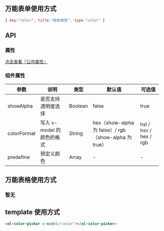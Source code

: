 ## 万能表单使用方式

```js
{ key:"color", title:"颜色类型", type:"color" }
```

## API

### 属性

[点击查看『公共属性』](https://gitee.com/vk-uni/vk-uni-cloud-router/wikis/pages?sort_id=4051177&doc_id=975983)

### 组件属性

| 参数             | 说明                           | 类型    | 默认值  | 可选值 |
|------------------|-------------------------------|---------|--------|-------|
| showAlpha            | 是否支持透明度选择 | Boolean  | false | true  |
| colorFormat            | 写入 v-model 的颜色的格式 | String  | hex（show-alpha 为 false）/ rgb（show-alpha 为 true） | hsl / hsv / hex / rgb  |
| predefine            | 预定义颜色 | Array  | - | -  |

## 万能表格使用方式

### 暂无


## template 使用方式
```html
<el-color-picker v-model="color"></el-color-picker>
```
